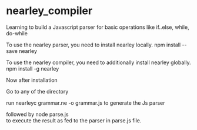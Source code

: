 # nearley_compiler
Learning to build a Javascript parser for basic operations like if..else, while, do-while

To use the nearley parser, you need to install nearley locally.
npm install --save nearley

To use the nearley compiler, you need to additionally install nearley globally.
npm install -g nearley

Now after installation

Go to any of the directory

run nearleyc grammar.ne -o grammar.js 
to generate the Js parser

followed by 
node parse.js  
to execute the result as fed to the parser in parse.js file. 
